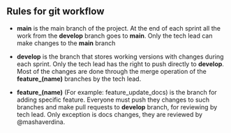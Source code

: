 ## Rules for git workflow
+ **main** is the main branch of the project. 
At the end of each sprint all the work from the **develop** branch goes to **main**. Only the tech lead can make changes to the **main** branch

+ **develop** is the branch that stores working versions with changes during each sprint. Only the tech lead has the right to push directly to **develop**.
Most of the changes are done through the merge operation of the **feature_(name)** branches by the tech lead.

+ **feature_(name)** (For example: feature_update_docs) is the branch for adding specific feature. Everyone must push they changes to such branches and make pull requests to **develop** branch, for reviewing by tech lead. Only exception is docs changes, they are reviewed by @mashaverdina.
